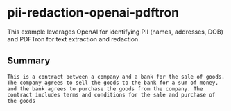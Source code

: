 # pii-redaction-openai-pdftron
This example leverages OpenAI for identifying PII (names, addresses, DOB) and PDFTron for text extraction and redaction.

## Summary

```This is a contract between a company and a bank for the sale of goods. The company agrees to sell the goods to the bank for a sum of money, and the bank agrees to purchase the goods from the company. The contract includes terms and conditions for the sale and purchase of the goods```